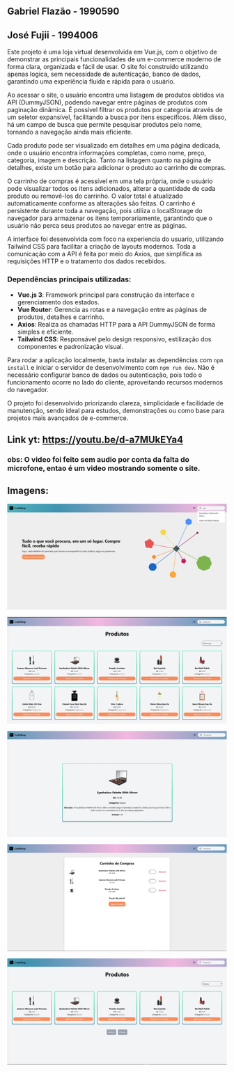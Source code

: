 ## Gabriel Flazão - 1990590
## José Fujii - 1994006

Este projeto é uma loja virtual desenvolvida em Vue.js, com o objetivo de demonstrar as principais funcionalidades de um e-commerce moderno de forma clara, organizada e fácil de usar. O site foi construído utilizando apenas logica, sem necessidade de autenticação, banco de dados, garantindo uma experiência fluida e rápida para o usuário.

Ao acessar o site, o usuário encontra uma listagem de produtos obtidos via API (DummyJSON), podendo navegar entre páginas de produtos com paginação dinâmica. É possível filtrar os produtos por categoria através de um seletor expansível, facilitando a busca por itens específicos. Além disso, há um campo de busca que permite pesquisar produtos pelo nome, tornando a navegação ainda mais eficiente.

Cada produto pode ser visualizado em detalhes em uma página dedicada, onde o usuário encontra informações completas, como nome, preço, categoria, imagem e descrição. Tanto na listagem quanto na página de detalhes, existe um botão para adicionar o produto ao carrinho de compras.

O carrinho de compras é acessível em uma tela própria, onde o usuário pode visualizar todos os itens adicionados, alterar a quantidade de cada produto ou removê-los do carrinho. O valor total é atualizado automaticamente conforme as alterações são feitas. O carrinho é persistente durante toda a navegação, pois utiliza o localStorage do navegador para armazenar os itens temporariamente, garantindo que o usuário não perca seus produtos ao navegar entre as páginas.

A interface foi desenvolvida com foco na experiencia do usuario, utilizando Tailwind CSS para facilitar a criação de layouts modernos. Toda a comunicação com a API é feita por meio do Axios, que simplifica as requisições HTTP e o tratamento dos dados recebidos.

### Dependências principais utilizadas:
- **Vue.js 3**: Framework principal para construção da interface e gerenciamento dos estados.
- **Vue Router**: Gerencia as rotas e a navegação entre as páginas de produtos, detalhes e carrinho.
- **Axios**: Realiza as chamadas HTTP para a API DummyJSON de forma simples e eficiente.
- **Tailwind CSS**: Responsável pelo design responsivo, estilização dos componentes e padronização visual.

Para rodar a aplicação localmente, basta instalar as dependências com `npm install` e iniciar o servidor de desenvolvimento com `npm run dev`. Não é necessário configurar banco de dados ou autenticação, pois todo o funcionamento ocorre no lado do cliente, aproveitando recursos modernos do navegador.

O projeto foi desenvolvido priorizando clareza, simplicidade e facilidade de manutenção, sendo ideal para estudos, demonstrações ou como base para projetos mais avançados de e-commerce.

## Link yt: https://youtu.be/d-a7MUkEYa4

### obs: O video foi feito sem audio por conta da falta do microfone, entao é um video mostrando somente o site.

## Imagens:

![tela_inicial](./src/assets/prints/WhatsApp%20Image%202025-06-03%20at%2018.24.52%20(1).jpeg)

![tela_produtos](./src/assets/prints/WhatsApp%20Image%202025-06-03%20at%2018.24.52.jpeg)

![tela_detalhe_produto](./src/assets/prints/WhatsApp%20Image%202025-06-03%20at%2018.24.51%20(2).jpeg)

![tela_carrinho](./src/assets/prints/WhatsApp%20Image%202025-06-03%20at%2018.49.48.jpeg)

![categoria](./src/assets/prints/WhatsApp%20Image%202025-06-03%20at%2018.24.51.jpeg)